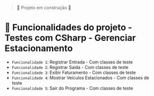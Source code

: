 
> :construction: Projeto em construção :construction:



# :hammer: Funcionalidades do projeto - Testes com CSharp - Gerenciar Estacionamento

- `Funcionalidade 1`: Registrar Entrada  - Com classes de teste
- `Funcionalidade 2`: Registrar Saída    - Com classes de teste
- `Funcionalidade 3`: Exibir Faturamento - Com classes de teste
- `Funcionalidade 4`: Mostrar Veículos Estacionados - Com classes de teste
- `Funcionalidade 5`: Sair do Programa  - Com classes de teste
